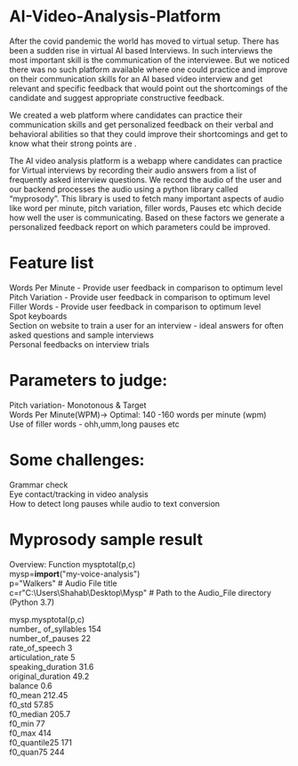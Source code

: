 # AI-Video-Analysis-Platform

After the covid pandemic the world has moved to virtual setup. There has been a sudden rise in virtual AI based Interviews. In such interviews the most important skill is the communication of the interviewee. But we noticed there was no such platform available where one could practice and improve on their communication skills for an AI based video interview and get relevant and specific feedback that would point out the shortcomings of the candidate and suggest appropriate constructive feedback.</Br>

We created a web platform where candidates can practice their communication skills and get personalized feedback on their verbal and behavioral abilities so that they could improve their shortcomings and get to know what their strong points are .</Br>

The AI video analysis platform is a webapp where candidates can practice for Virtual interviews by recording their audio answers from a list of frequently asked interview questions. We record the audio of the user and our backend processes the audio using a python library called “myprosody”. 
This library is used to fetch many important aspects of audio like word per minute, pitch variation, filler words, Pauses etc which decide how well the user is communicating. Based on these factors we generate a personalized feedback report on which parameters could be improved. </Br>

# Feature list
Words Per Minute - Provide user feedback in comparison to optimum level </Br>
Pitch Variation - Provide user feedback in comparison to optimum level </Br>
Filler Words - Provide user feedback in comparison to optimum level </Br>
Spot keyboards </Br>
Section on website to train a user for an interview - ideal answers for often asked questions and sample interviews </Br>
Personal feedbacks on interview trials </Br>

# Parameters to judge:
Pitch variation- Monotonous & Target </Br>
Words Per Minute(WPM)-> Optimal: 140 -160 words per minute (wpm)</Br>
Use of filler words - ohh,umm,long pauses etc</Br>

# Some challenges:
Grammar check </Br>
Eye contact/tracking in video analysis </Br>
How to detect long pauses while audio to text conversion </Br>


# Myprosody sample result
Overview: Function mysptotal(p,c)</Br>
mysp=__import__("my-voice-analysis")</Br>
p="Walkers" # Audio File title</Br>
c=r"C:\Users\Shahab\Desktop\Mysp" # Path to the Audio_File directory (Python 3.7)</Br>
 
mysp.mysptotal(p,c)</Br>
number_ of_syllables 	154</Br>
number_of_pauses      	22</Br>
rate_of_speech         	3</Br>
articulation_rate      	5</Br>
speaking_duration   	31.6</Br>
original_duration   	49.2</Br>
balance              	0.6</Br>
f0_mean           	212.45</Br>
f0_std             	57.85</Br>
f0_median          	205.7</Br>
f0_min                	77</Br>
f0_max               	414</Br>
f0_quantile25        	171</Br>
f0_quan75            	244</Br>



